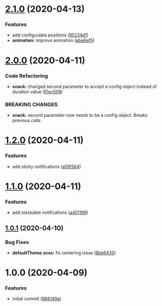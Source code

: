 # [2.1.0](https://github.com/TimoBechtel/oh-snack/compare/v2.0.0...v2.1.0) (2020-04-13)


### Features

* add configurable positions ([95224d1](https://github.com/TimoBechtel/oh-snack/commit/95224d185b9b85e777b460dbaceae86bdaa6f506))
* **animation:** improve animation ([ebe6ef5](https://github.com/TimoBechtel/oh-snack/commit/ebe6ef5e0025df90d007a55b97221c3753156d9a))

# [2.0.0](https://github.com/TimoBechtel/oh-snack/compare/v1.2.0...v2.0.0) (2020-04-11)


### Code Refactoring

* **snack:** changed second parameter to accept a config object instead of duration value ([51ec508](https://github.com/TimoBechtel/oh-snack/commit/51ec5080c0adedee346ccb77492f9f9c8bf0db49))


### BREAKING CHANGES

* **snack:** second parameter now needs to be a config object. Breaks previous calls.

# [1.2.0](https://github.com/TimoBechtel/oh-snack/compare/v1.1.0...v1.2.0) (2020-04-11)


### Features

* add sticky notifications ([a59f564](https://github.com/TimoBechtel/oh-snack/commit/a59f5643290d5c269b3f80a4bc0655dccddc2b88))

# [1.1.0](https://github.com/TimoBechtel/oh-snack/compare/v1.0.1...v1.1.0) (2020-04-11)


### Features

* add stackable notifications ([a401199](https://github.com/TimoBechtel/oh-snack/commit/a401199cacce3d4f735a1217fd10377bb5071220))

## [1.0.1](https://github.com/TimoBechtel/oh-snack/compare/v1.0.0...v1.0.1) (2020-04-10)


### Bug Fixes

* **defaultTheme.scss:** fix centering issue ([8bb6435](https://github.com/TimoBechtel/oh-snack/commit/8bb643539e3fa17b328b46885a368989300d8ece))

# 1.0.0 (2020-04-09)


### Features

* initial commit ([888149a](https://github.com/TimoBechtel/oh-snack/commit/888149a80351c4eff3bb113ab41994bf9c083e69))
